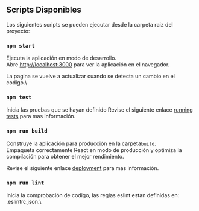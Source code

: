 ## Scripts Disponibles

Los siguientes scripts se pueden ejecutar desde la carpeta raiz del proyecto:

### `npm start`

Ejecuta la aplicación en modo de desarrollo.\
Abre [http://localhost:3000](http://localhost:3000) para ver la aplicación en el navegador.

La pagina se vuelve a actualizar cuando se detecta un cambio en el codigo.\

### `npm test`

Inicia las pruebas que se hayan definido
Revise el siguiente enlace [running tests](https://facebook.github.io/create-react-app/docs/running-tests) para mas información.

### `npm run build`

Construye la aplicación para producción en la carpeta`build`.\
Empaqueta correctamente React en modo de producción y optimiza la compilación para obtener el mejor rendimiento.


Revise el siguiente enlace [deployment](https://facebook.github.io/create-react-app/docs/deployment) para mas información.

### `npm run lint`
Inicia la comprobación de codigo, las reglas eslint estan definidas en: .eslintrc.json.\

